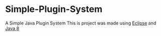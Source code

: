 # Simple-Plugin-System
A Simple Java Plugin System
This is project was made using [Eclipse](eclipse.org) and [Java 8](java.com)
